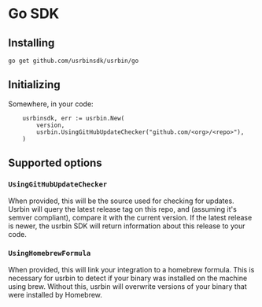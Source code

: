 # Go SDK

## Installing

```
go get github.com/usrbinsdk/usrbin/go
```

## Initializing

Somewhere, in your code:

```
	usrbinsdk, err := usrbin.New(
		version,
		usrbin.UsingGitHubUpdateChecker("github.com/<org>/<repo>"),
	)
```


## Supported options

### `UsingGitHubUpdateChecker`

When provided, this will be the source used for checking for updates. Usrbin will query the latest release tag on this repo, and (assuming it's semver compliant), compare it with the current version. If the latest release is newer, the usrbin SDK will return information about this release to your code.

### `UsingHomebrewFormula`

When provided, this will link your integration to a homebrew formula. This is necessary for usrbin to detect if your binary was installed on the machine using brew. Without this, usrbin will overwrite versions of your binary that were installed by Homebrew.

